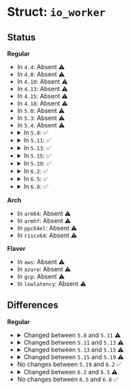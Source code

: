# Struct: <code>io_worker</code>

## Status
<b>Regular</b>
<ul>
<li>
In <code>4.4</code>: Absent ⚠️
</li>
<li>
In <code>4.8</code>: Absent ⚠️
</li>
<li>
In <code>4.10</code>: Absent ⚠️
</li>
<li>
In <code>4.13</code>: Absent ⚠️
</li>
<li>
In <code>4.15</code>: Absent ⚠️
</li>
<li>
In <code>4.18</code>: Absent ⚠️
</li>
<li>
In <code>5.0</code>: Absent ⚠️
</li>
<li>
In <code>5.3</code>: Absent ⚠️
</li>
<li>
In <code>5.4</code>: Absent ⚠️
</li>
<li>
<details>
<summary>In <code>5.8</code>: ✅</summary>

```c
struct io_worker {
    refcount_t ref;
    unsigned int flags;
    struct hlist_nulls_node nulls_node;
    struct list_head all_list;
    struct task_struct *task;
    struct io_wqe *wqe;
    struct io_wq_work *cur_work;
    spinlock_t lock;
    struct callback_head rcu;
    struct mm_struct *mm;
    const struct cred *cur_creds;
    const struct cred *saved_creds;
    struct files_struct *restore_files;
    struct fs_struct *restore_fs;
};
```
</details>
</li>
<li>
<details>
<summary>In <code>5.11</code>: ✅</summary>

```c
struct io_worker {
    refcount_t ref;
    unsigned int flags;
    struct hlist_nulls_node nulls_node;
    struct list_head all_list;
    struct task_struct *task;
    struct io_wqe *wqe;
    struct io_wq_work *cur_work;
    spinlock_t lock;
    struct callback_head rcu;
    struct mm_struct *mm;
    struct cgroup_subsys_state *blkcg_css;
    const struct cred *cur_creds;
    const struct cred *saved_creds;
    struct files_struct *restore_files;
    struct nsproxy *restore_nsproxy;
    struct fs_struct *restore_fs;
};
```
</details>
</li>
<li>
<details>
<summary>In <code>5.13</code>: ✅</summary>

```c
struct io_worker {
    refcount_t ref;
    unsigned int flags;
    struct hlist_nulls_node nulls_node;
    struct list_head all_list;
    struct task_struct *task;
    struct io_wqe *wqe;
    struct io_wq_work *cur_work;
    spinlock_t lock;
    struct completion ref_done;
    struct callback_head rcu;
};
```
</details>
</li>
<li>
<details>
<summary>In <code>5.15</code>: ✅</summary>

```c
struct io_worker {
    refcount_t ref;
    unsigned int flags;
    struct hlist_nulls_node nulls_node;
    struct list_head all_list;
    struct task_struct *task;
    struct io_wqe *wqe;
    struct io_wq_work *cur_work;
    spinlock_t lock;
    struct completion ref_done;
    long unsigned int create_state;
    struct callback_head create_work;
    int create_index;
    struct callback_head rcu;
    struct work_struct work;
};
```
</details>
</li>
<li>
<details>
<summary>In <code>5.19</code>: ✅</summary>

```c
struct io_worker {
    refcount_t ref;
    unsigned int flags;
    struct hlist_nulls_node nulls_node;
    struct list_head all_list;
    struct task_struct *task;
    struct io_wqe *wqe;
    struct io_wq_work *cur_work;
    struct io_wq_work *next_work;
    raw_spinlock_t lock;
    struct completion ref_done;
    long unsigned int create_state;
    struct callback_head create_work;
    int create_index;
    struct callback_head rcu;
    struct work_struct work;
};
```
</details>
</li>
<li>
<details>
<summary>In <code>6.2</code>: ✅</summary>

```c
struct io_worker {
    refcount_t ref;
    unsigned int flags;
    struct hlist_nulls_node nulls_node;
    struct list_head all_list;
    struct task_struct *task;
    struct io_wqe *wqe;
    struct io_wq_work *cur_work;
    struct io_wq_work *next_work;
    raw_spinlock_t lock;
    struct completion ref_done;
    long unsigned int create_state;
    struct callback_head create_work;
    int create_index;
    struct callback_head rcu;
    struct work_struct work;
};
```
</details>
</li>
<li>
<details>
<summary>In <code>6.5</code>: ✅</summary>

```c
struct io_worker {
    refcount_t ref;
    unsigned int flags;
    struct hlist_nulls_node nulls_node;
    struct list_head all_list;
    struct task_struct *task;
    struct io_wq *wq;
    struct io_wq_work *cur_work;
    struct io_wq_work *next_work;
    raw_spinlock_t lock;
    struct completion ref_done;
    long unsigned int create_state;
    struct callback_head create_work;
    int create_index;
    struct callback_head rcu;
    struct work_struct work;
};
```
</details>
</li>
<li>
<details>
<summary>In <code>6.8</code>: ✅</summary>

```c
struct io_worker {
    refcount_t ref;
    unsigned int flags;
    struct hlist_nulls_node nulls_node;
    struct list_head all_list;
    struct task_struct *task;
    struct io_wq *wq;
    struct io_wq_work *cur_work;
    struct io_wq_work *next_work;
    raw_spinlock_t lock;
    struct completion ref_done;
    long unsigned int create_state;
    struct callback_head create_work;
    int create_index;
    struct callback_head rcu;
    struct work_struct work;
};
```
</details>
</li>
</ul>
<b>Arch</b>
<ul>
<li>
In <code>arm64</code>: Absent ⚠️
</li>
<li>
In <code>armhf</code>: Absent ⚠️
</li>
<li>
In <code>ppc64el</code>: Absent ⚠️
</li>
<li>
In <code>riscv64</code>: Absent ⚠️
</li>
</ul>
<b>Flavor</b>
<ul>
<li>
In <code>aws</code>: Absent ⚠️
</li>
<li>
In <code>azure</code>: Absent ⚠️
</li>
<li>
In <code>gcp</code>: Absent ⚠️
</li>
<li>
In <code>lowlatency</code>: Absent ⚠️
</li>
</ul>

## Differences
<b>Regular</b>
<ul>
<li>
<details>
<summary>Changed between <code>5.8</code> and <code>5.11</code> ⚠️</summary>
<ul>
<li>
<b>Field added. </b>
<code>struct cgroup_subsys_state *blkcg_css</code>
</li>
<li>
<b>Field added. </b>
<code>struct nsproxy *restore_nsproxy</code>
</li>
</ul>
</details>
</li>
<li>
<details>
<summary>Changed between <code>5.11</code> and <code>5.13</code> ⚠️</summary>
<ul>
<li>
<b>Field added. </b>
<code>struct completion ref_done</code>
</li>
<li>
<b>Field removed. </b>
<code>struct mm_struct *mm</code>
</li>
<li>
<b>Field removed. </b>
<code>struct cgroup_subsys_state *blkcg_css</code>
</li>
<li>
<b>Field removed. </b>
<code>const struct cred *cur_creds</code>
</li>
<li>
<b>Field removed. </b>
<code>const struct cred *saved_creds</code>
</li>
<li>
<b>Field removed. </b>
<code>struct files_struct *restore_files</code>
</li>
<li>
<b>Field removed. </b>
<code>struct nsproxy *restore_nsproxy</code>
</li>
<li>
<b>Field removed. </b>
<code>struct fs_struct *restore_fs</code>
</li>
</ul>
</details>
</li>
<li>
<details>
<summary>Changed between <code>5.13</code> and <code>5.15</code> ⚠️</summary>
<ul>
<li>
<b>Field added. </b>
<code>long unsigned int create_state</code>
</li>
<li>
<b>Field added. </b>
<code>struct callback_head create_work</code>
</li>
<li>
<b>Field added. </b>
<code>int create_index</code>
</li>
<li>
<b>Field added. </b>
<code>struct work_struct work</code>
</li>
</ul>
</details>
</li>
<li>
<details>
<summary>Changed between <code>5.15</code> and <code>5.19</code> ⚠️</summary>
<ul>
<li>
<b>Field added. </b>
<code>struct io_wq_work *next_work</code>
</li>
<li>
<b>Field type changed. </b>
<code>spinlock_t lock</code> ➡️ <code>raw_spinlock_t lock</code>
</li>
</ul>
</details>
</li>
<li>
No changes between <code>5.19</code> and <code>6.2</code> ✅
</li>
<li>
<details>
<summary>Changed between <code>6.2</code> and <code>6.5</code> ⚠️</summary>
<ul>
<li>
<b>Field added. </b>
<code>struct io_wq *wq</code>
</li>
<li>
<b>Field removed. </b>
<code>struct io_wqe *wqe</code>
</li>
</ul>
</details>
</li>
<li>
No changes between <code>6.5</code> and <code>6.8</code> ✅
</li>
</ul>
